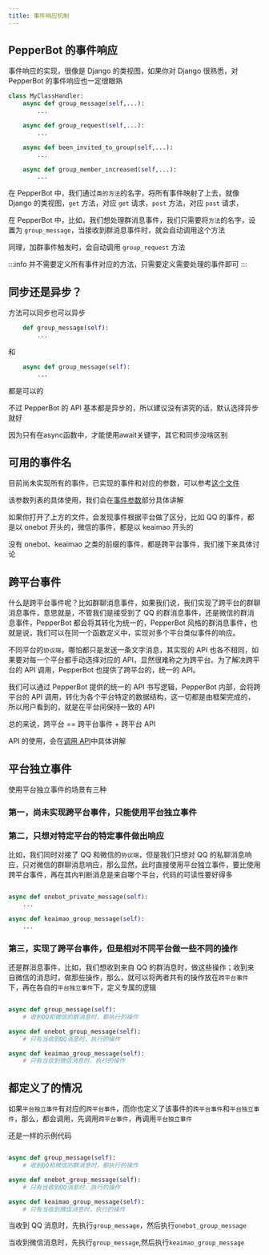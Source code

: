 ```yaml
---
title: 事件响应机制
---
```



## PepperBot 的事件响应

事件响应的实现，很像是 Django 的类视图，如果你对 Django 很熟悉，对 PepperBot 的事件响应也一定很眼熟

```py
class MyClassHandler:
    async def group_message(self,...):
        ...

    async def group_request(self,...):
        ...

    async def been_invited_to_group(self,...):
        ...

    async def group_member_increased(self,...):
        ...
```

在 PepperBot 中，我们通过`类的方法`的名字，将所有事件映射了上去，就像 Django 的类视图，`get` 方法，对应 `get` 请求，`post` 方法，对应 `post` 请求，

在 PepperBot 中，比如，我们想处理群消息事件，我们只需要将`方法`的名字，设置为 `group_message`，当接收到群消息事件时，就会自动调用这个方法

同理，加群事件触发时，会自动调用 `group_request` 方法

:::info
并不需要定义所有事件对应的方法，只需要定义需要处理的事件即可
:::

## 同步还是异步？

方法可以同步也可以异步

```py
    def group_message(self):
        ...
```

和

```py
    async def group_message(self):
        ...
```

都是可以的

不过 PepperBot 的 API 基本都是异步的，所以建议没有讲究的话，默认选择异步就好

因为只有在async函数中，才能使用await关键字，其它和同步没啥区别

## 可用的事件名

目前尚未实现所有的事件，已实现的事件和对应的参数，可以参考[这个文件](../../API/事件参数/跨平台.md)

该参数列表的具体使用，我们会在[事件参数](./event_args.md)部分具体讲解

如果你打开了上方的文件，会发现事件根据平台做了区分，比如 QQ 的事件，都是以 onebot 开头的，微信的事件，都是以 keaimao 开头的

没有 onebot、keaimao 之类的前缀的事件，都是跨平台事件，我们接下来具体讨论

## 跨平台事件

什么是跨平台事件呢？比如群聊消息事件，如果我们说，我们实现了跨平台的群聊消息事件，意思就是，不管我们是接受到了 QQ 的群消息事件，还是微信的群消息事件，PepperBot 都会将其转化为统一的，PepperBot 风格的群消息事件，也就是说，我们可以在同一个函数定义中，实现对多个平台类似事件的响应。

不同平台的`协议端`，哪怕都只是发送一条文字消息，其实现的 API 也各不相同，如果要对每一个平台都手动选择对应的 API，显然很难称之为跨平台。为了解决跨平台的 API 调用，PepperBot 也提供了跨平台的，统一的 API。

我们可以通过 PepperBot 提供的统一的 API 书写逻辑，PepperBot 内部，会将跨平台的 API 调用，转化为各个平台特定的数据结构，这一切都是由框架完成的，所以用户看到的，就是在平台间保持一致的 API

总的来说，跨平台 == 跨平台事件 + 跨平台 API

API 的使用，会在[调用 API](../action/call_api.md)中具体讲解

## 平台独立事件

使用平台独立事件的场景有三种

### 第一，尚未实现跨平台事件，只能使用平台独立事件

### 第二，只想对特定平台的特定事件做出响应

比如，我们同时对接了 QQ 和微信的`协议端`，但是我们只想对 QQ 的私聊消息响应，只对微信的群聊消息响应，那么显然，此时直接使用平台独立事件，要比使用跨平台事件，再在其内判断消息是来自哪个平台，代码的可读性要好得多

```py

async def onebot_private_message(self):
    ...

async def keaimao_group_message(self):
    ...

```

### 第三，实现了跨平台事件，但是相对不同平台做一些不同的操作

还是群消息事件，比如，我们想收到来自 QQ 的群消息时，做这些操作；收到来自微信的消息时，做那些操作，那么，就可以将两者共有的操作放在`跨平台事件`下，再在各自的`平台独立事件`下，定义专属的逻辑

```py

async def group_message(self):
    # 收到QQ和微信的群消息时，都执行的操作

async def onebot_group_message(self):
    # 只有当收到QQ消息时，执行的操作

async def keaimao_group_message(self):
    # 只有当收到微信消息时，执行的操作

```

## 都定义了的情况

如果`平台独立事件`有对应的`跨平台事件`，而你也定义了该事件的`跨平台事件`和`平台独立事件`，那么，都会调用，先调用`跨平台事件`，再调用`平台独立事件`

还是一样的示例代码

```py

async def group_message(self):
    # 收到QQ和微信的群消息时，都执行的操作

async def onebot_group_message(self):
    # 只有当收到QQ消息时，执行的操作

async def keaimao_group_message(self):
    # 只有当收到微信消息时，执行的操作

```

当收到 QQ 消息时，先执行`group_message`，然后执行`onebot_group_message`

当收到微信消息时，先执行`group_message`,然后执行`keaimao_group_message`
